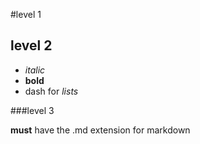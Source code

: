 #level 1
## level 2
- *italic*
- **bold**
- dash for *lists*

###level 3

**must** have the .md extension for markdown
